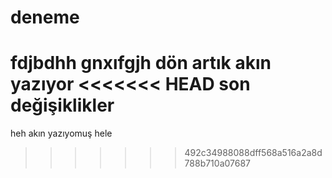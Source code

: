 ﻿# deneme
fdjbdhh
gnxıfgjh
dön artık
akın yazıyor
<<<<<<< HEAD
son değişiklikler
=======
heh akın yazıyomuş hele
>>>>>>> 492c34988088dff568a516a2a8d788b710a07687
